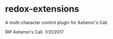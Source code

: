 # redox-extensions

A multi-character control plugin for Asheron's Call.


RIP Asheron's Call.  1/31/2017